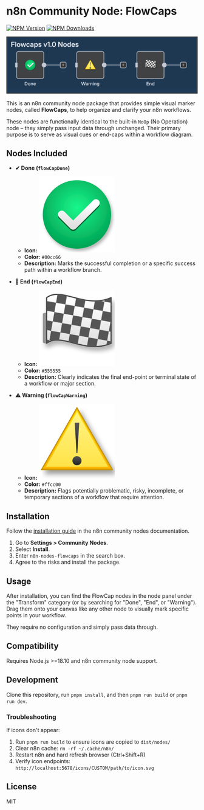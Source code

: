 # n8n Community Node: FlowCaps

[![NPM Version](https://img.shields.io/npm/v/n8n-nodes-flowcaps.svg?style=flat&logo=npm)](https://www.npmjs.com/package/n8n-nodes-flowcaps)
[![NPM Downloads](https://img.shields.io/npm/dt/n8n-nodes-flowcaps.svg?style=flat&logo=npm)](https://www.npmjs.com/package/n8n-nodes-flowcaps)

![FlowCaps Nodes](public/v1-nodes.png)

This is an n8n community node package that provides simple visual marker nodes, called **FlowCaps**, to help organize and clarify your n8n workflows.

These nodes are functionally identical to the built-in `NoOp` (No Operation) node – they simply pass input data through unchanged. Their primary purpose is to serve as visual cues or end-caps within a workflow diagram.

## Nodes Included

- **✔ Done (`flowCapDone`)**

  - **Icon:** ![Done Icon](nodes/FlowCapDone/done.svg?raw=true&sanitize=true)
  - **Color:** `#00cc66`
  - **Description:** Marks the successful completion or a specific success path within a workflow branch.

- **🏁 End (`flowCapEnd`)**

  - **Icon:** ![End Icon](nodes/FlowCapEnd/end.svg?raw=true&sanitize=true)
  - **Color:** `#555555`
  - **Description:** Clearly indicates the final end-point or terminal state of a workflow or major section.

- **⚠ Warning (`flowCapWarning`)**
  - **Icon:** ![Warning Icon](nodes/FlowCapWarning/warning.svg?raw=true&sanitize=true)
  - **Color:** `#ffcc00`
  - **Description:** Flags potentially problematic, risky, incomplete, or temporary sections of a workflow that require attention.

## Installation

Follow the [installation guide](https://docs.n8n.io/integrations/community-nodes/installation/) in the n8n community nodes documentation.

1. Go to **Settings > Community Nodes**.
2. Select **Install**.
3. Enter `n8n-nodes-flowcaps` in the search box.
4. Agree to the risks and install the package.

## Usage

After installation, you can find the FlowCap nodes in the node panel under the "Transform" category (or by searching for "Done", "End", or "Warning"). Drag them onto your canvas like any other node to visually mark specific points in your workflow.

They require no configuration and simply pass data through.

## Compatibility

Requires Node.js >=18.10 and n8n community node support.

## Development

Clone this repository, run `pnpm install`, and then `pnpm run build` or `pnpm run dev`.

### Troubleshooting

If icons don't appear:

1. Run `pnpm run build` to ensure icons are copied to `dist/nodes/`
2. Clear n8n cache: `rm -rf ~/.cache/n8n/`
3. Restart n8n and hard refresh browser (Ctrl+Shift+R)
4. Verify icon endpoints: `http://localhost:5678/icons/CUSTOM/path/to/icon.svg`

## License

MIT
